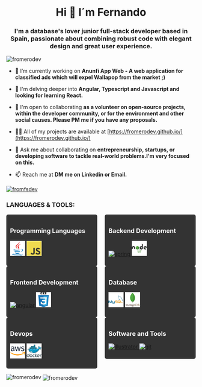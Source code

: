 <h1 align="center">Hi 👋 I´m Fernando</h1>
<h3 align="center">I'm a database's lover junior full-stack developer based in Spain, passionate about combining robust code with elegant design and great user experience.</h3>

<p align="left"> <img src="https://komarev.com/ghpvc/?username=fromerodev&label=Profile%20views&color=0e75b6&style=flat" alt="fromerodev" /> </p>

- 🔭 I’m currently working on **Anunfi App Web - A web application for classified ads which will expel Wallapop from the market ;)**

- 🌱 I'm delving deeper into **Angular, Typescript and Javascript and looking for learning React.**

- 👯 I'm open to collaborating **as a volunteer on open-source projects, within the developer community, or for the environment and other social causes. Please PM me if you have any proposals.**

- 👨‍💻 All of my projects are available at [https://fromerodev.github.io/](https://fromerodev.github.io/)

- 💬 Ask me about collaborating on **entrepreneurship, startups, or developing software to tackle real-world problems.I'm very focused on this.**

- 📫 Reach me at **DM me on Linkedin or Email.**

<p align="left">
<a href="https://linkedin.com/in/fromfsdev" target="blank"><img align="center" src="https://raw.githubusercontent.com/rahuldkjain/github-profile-readme-generator/master/src/images/icons/Social/linked-in-alt.svg" alt="fromfsdev" height="30" width="40" /></a>
</p>

<h3 align="left">LANGUAGES & TOOLS:</h3>

<div style="display: flex; flex-wrap: wrap; justify-content: space-between;">
    <!-- Primer grupo: Programming Languages -->
    <div style="width: 48%;">
        <div style="background-color: #333; padding: 10px; border-radius: 5px;">
            <h3 style="color: white;">Programming Languages</h3>
            <p align="left">
                <a href="https://www.java.com" target="_blank" rel="noreferrer"> 
                    <img src="https://raw.githubusercontent.com/devicons/devicon/master/icons/java/java-original.svg" alt="java" width="40" height="40"/> 
                </a>
                <a href="https://developer.mozilla.org/en-US/docs/Web/JavaScript" target="_blank" rel="noreferrer"> 
                    <img src="https://raw.githubusercontent.com/devicons/devicon/master/icons/javascript/javascript-original.svg" alt="javascript" width="40" height="40"/> 
                </a>
            </p>
        </div>
    </div>
    <!-- Segundo grupo: Backend Development -->
    <div style="width: 48%;">
        <div style="background-color: #333; padding: 10px; border-radius: 5px;">
            <h3 style="color: white;">Backend Development</h3>
            <p align="left">
                <a href="https://spring.io/" target="_blank" rel="noreferrer"> 
                    <img src="https://www.vectorlogo.zone/logos/springio/springio-icon.svg" alt="spring" width="40" height="40"/> 
                </a>
                <a href="https://nodejs.org" target="_blank" rel="noreferrer"> 
                    <img src="https://raw.githubusercontent.com/devicons/devicon/master/icons/nodejs/nodejs-original-wordmark.svg" alt="nodejs" width="40" height="40"/> 
                </a>
            </p>
        </div>
    </div>
 <!-- Tercer grupo: Frontend Development -->
    <div style="width: 48%;">
        <div style="background-color: #333; padding: 10px; border-radius: 5px;">
            <h3 style="color: white;">Frontend Development</h3>
            <p align="left">
                <a href="https://angular.io" target="_blank" rel="noreferrer"> 
                    <img src="https://angular.io/assets/images/logos/angular/angular.svg" alt="angular" width="40" height="40"/> 
                </a>
                <a href="https://www.w3schools.com/css/" target="_blank" rel="noreferrer"> 
                    <img src="https://raw.githubusercontent.com/devicons/devicon/master/icons/css3/css3-original-wordmark.svg" alt="css3" width="40" height="40"/> 
                </a>
            </p>
        </div>
    </div>
    <!-- Cuarto grupo: Database -->
    <div style="width: 48%;">
        <div style="background-color: #333; padding: 10px; border-radius: 5px;">
            <h3 style="color: white;">Database</h3>
            <p align="left">
                <a href="https://www.mysql.com/" target="_blank" rel="noreferrer"> 
                    <img src="https://raw.githubusercontent.com/devicons/devicon/master/icons/mysql/mysql-original-wordmark.svg" alt="mysql" width="40" height="40"/> 
                </a>
                <a href="https://www.mongodb.com/" target="_blank" rel="noreferrer"> 
                    <img src="https://raw.githubusercontent.com/devicons/devicon/master/icons/mongodb/mongodb-original-wordmark.svg" alt="mongodb" width="40" height="40"/> 
                </a>
            </p>
        </div>
    </div>
        <!-- Quinto grupo: Devops -->
    <div style="width: 48%;">
        <div style="background-color: #333; padding: 10px; border-radius: 5px;">
            <h3 style="color: white;">Devops</h3>
            <p align="left">
                <a href="https://aws.amazon.com" target="_blank" rel="noreferrer"> 
                    <img src="https://raw.githubusercontent.com/devicons/devicon/master/icons/amazonwebservices/amazonwebservices-original-wordmark.svg" alt="aws" width="40" height="40"/> 
                </a>
                <a href="https://www.docker.com/" target="_blank" rel="noreferrer"> 
                    <img src="https://raw.githubusercontent.com/devicons/devicon/master/icons/docker/docker-original-wordmark.svg" alt="docker" width="40" height="40"/> 
                </a>
            </p>
        </div>
    </div>
        <!-- Software and Tools -->
    <div style="width: 48%;">
        <div style="background-color: #333; padding: 10px; border-radius: 5px;">
            <h3 style="color: white;">Software and Tools</h3>
            <p align="left">
                <a href="https://www.adobe.com/in/products/illustrator.html" target="_blank" rel="noreferrer"> 
                    <img src="https://www.vectorlogo.zone/logos/adobe_illustrator/adobe_illustrator-icon.svg" alt="illustrator" width="40" height="40"/> 
                </a>
                <a href="https://git-scm.com/" target="_blank" rel="noreferrer"> 
                    <img src="https://www.vectorlogo.zone/logos/git-scm/git-scm-icon.svg" alt="git" width="40" height="40"/> 
                </a>
            </p>
        </div>
    </div>
  </div>

<p><img align="left" src="https://github-readme-stats.vercel.app/api/top-langs?username=fromerodev&show_icons=true&locale=en&layout=compact" alt="fromerodev" /></p>

<p>&nbsp;<img align="center" src="https://github-readme-stats.vercel.app/api?username=fromerodev&show_icons=true&locale=en" alt="fromerodev" /></p>
